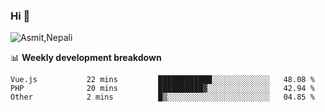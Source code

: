 ### Hi 👋

![Asmit,Nepali](https://media.giphy.com/media/L8K62iTDkzGX6/giphy.gif)
<!--
**asmit99nepali/asmit99nepali** is a ✨ _special_ ✨ repository because its `README.md` (this file) appears on your GitHub profile.

Here are some ideas to get you started:

- 🔭 I’m currently working on ...
- 🌱 I’m currently learning ...
- 👯 I’m looking to collaborate on ...
- 🤔 I’m looking for help with ...
- 💬 Ask me about ...
- 📫 How to reach me: ...
- 😄 Pronouns: ...
- ⚡ Fun fact: ...
-->


📊 **Weekly development breakdown**
<!--START_SECTION:waka-->

```text
Vue.js           22 mins         ████████████░░░░░░░░░░░░░   48.08 %
PHP              20 mins         ██████████▓░░░░░░░░░░░░░░   42.94 %
Other            2 mins          █▒░░░░░░░░░░░░░░░░░░░░░░░   04.85 %
```

<!--END_SECTION:waka-->

